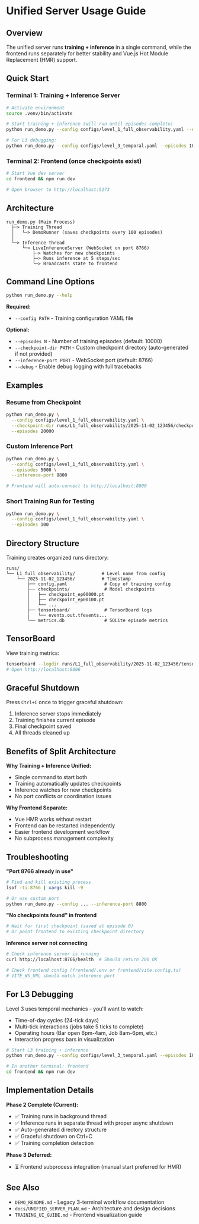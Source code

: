 # Unified Server Usage Guide

## Overview

The unified server runs **training + inference** in a single command, while the frontend runs separately for better stability and Vue.js Hot Module Replacement (HMR) support.

## Quick Start

### Terminal 1: Training + Inference Server

```bash
# Activate environment
source .venv/bin/activate

# Start training + inference (will run until episodes complete)
python run_demo.py --config configs/level_1_full_observability.yaml --episodes 10000

# For L3 debugging:
python run_demo.py --config configs/level_3_temporal.yaml --episodes 10000
```

### Terminal 2: Frontend (once checkpoints exist)

```bash
# Start Vue dev server
cd frontend && npm run dev

# Open browser to http://localhost:5173
```

## Architecture

```
run_demo.py (Main Process)
  ├─> Training Thread
  │   └─> DemoRunner (saves checkpoints every 100 episodes)
  │
  └─> Inference Thread
      └─> LiveInferenceServer (WebSocket on port 8766)
          ├─> Watches for new checkpoints
          ├─> Runs inference at 5 steps/sec
          └─> Broadcasts state to frontend
```

## Command Line Options

```bash
python run_demo.py --help
```

**Required:**

- `--config PATH` - Training configuration YAML file

**Optional:**

- `--episodes N` - Number of training episodes (default: 10000)
- `--checkpoint-dir PATH` - Custom checkpoint directory (auto-generated if not provided)
- `--inference-port PORT` - WebSocket port (default: 8766)
- `--debug` - Enable debug logging with full tracebacks

## Examples

### Resume from Checkpoint

```bash
python run_demo.py \
  --config configs/level_1_full_observability.yaml \
  --checkpoint-dir runs/L1_full_observability/2025-11-02_123456/checkpoints \
  --episodes 20000
```

### Custom Inference Port

```bash
python run_demo.py \
  --config configs/level_1_full_observability.yaml \
  --episodes 5000 \
  --inference-port 8800

# Frontend will auto-connect to http://localhost:8800
```

### Short Training Run for Testing

```bash
python run_demo.py \
  --config configs/level_1_full_observability.yaml \
  --episodes 100
```

## Directory Structure

Training creates organized runs directory:

```
runs/
└── L1_full_observability/          # Level name from config
    └── 2025-11-02_123456/          # Timestamp
        ├── config.yaml              # Copy of training config
        ├── checkpoints/             # Model checkpoints
        │   ├── checkpoint_ep00000.pt
        │   ├── checkpoint_ep00100.pt
        │   └── ...
        ├── tensorboard/             # TensorBoard logs
        │   └── events.out.tfevents...
        └── metrics.db               # SQLite episode metrics
```

## TensorBoard

View training metrics:

```bash
tensorboard --logdir runs/L1_full_observability/2025-11-02_123456/tensorboard
# Open http://localhost:6006
```

## Graceful Shutdown

Press `Ctrl+C` once to trigger graceful shutdown:

1. Inference server stops immediately
2. Training finishes current episode
3. Final checkpoint saved
4. All threads cleaned up

## Benefits of Split Architecture

**Why Training + Inference Unified:**

- Single command to start both
- Training automatically updates checkpoints
- Inference watches for new checkpoints
- No port conflicts or coordination issues

**Why Frontend Separate:**

- Vue HMR works without restart
- Frontend can be restarted independently
- Easier frontend development workflow
- No subprocess management complexity

## Troubleshooting

**"Port 8766 already in use"**

```bash
# Find and kill existing process
lsof -ti:8766 | xargs kill -9

# Or use custom port
python run_demo.py --config ... --inference-port 8800
```

**"No checkpoints found" in frontend**

```bash
# Wait for first checkpoint (saved at episode 0)
# Or point frontend to existing checkpoint directory
```

**Inference server not connecting**

```bash
# Check inference server is running
curl http://localhost:8766/health  # Should return 200 OK

# Check frontend config (frontend/.env or frontend/vite.config.ts)
# VITE_WS_URL should match inference port
```

## For L3 Debugging

Level 3 uses temporal mechanics - you'll want to watch:

- Time-of-day cycles (24-tick days)
- Multi-tick interactions (jobs take 5 ticks to complete)
- Operating hours (Bar open 6pm-4am, Job 8am-6pm, etc.)
- Interaction progress bars in visualization

```bash
# Start L3 training + inference
python run_demo.py --config configs/level_3_temporal.yaml --episodes 10000

# In another terminal: frontend
cd frontend && npm run dev
```

## Implementation Details

**Phase 2 Complete (Current):**

- ✅ Training runs in background thread
- ✅ Inference runs in separate thread with proper async shutdown
- ✅ Auto-generated directory structure
- ✅ Graceful shutdown on Ctrl+C
- ✅ Training completion detection

**Phase 3 Deferred:**

- ⏳ Frontend subprocess integration (manual start preferred for HMR)

## See Also

- `DEMO_README.md` - Legacy 3-terminal workflow documentation
- `docs/UNIFIED_SERVER_PLAN.md` - Architecture and design decisions
- `TRAINING_UI_GUIDE.md` - Frontend visualization guide
